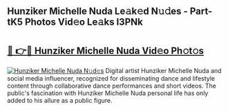 ## Hunziker Michelle Nuda Le𝚊k𝚎d N𝚞𝚍es - Part-tK5 Photos Vid𝚎o Le𝚊ks l3PNk

# <h2><a href="http://fbf87fy.evod.top/?m=Hunziker+Michelle+Nuda">🔗 👉🔴 Hunziker Michelle Nuda Vid𝚎o Ph𝚘t𝚘s</a></h2>

[![Hunziker Michelle Nuda N𝚞d𝚎s](https://i.imgur.com/8V9OHl7.gif)](http://fbf87fy.evod.top/?m=Hunziker+Michelle+Nuda)
Digital artist Hunziker Michelle Nuda and social media influencer, recognized for disseminating dance and lifestyle content through collaborative dance performances and short videos. The public's fascination with Hunziker Michelle Nuda personal life has only added to his allure as a public figure. 
